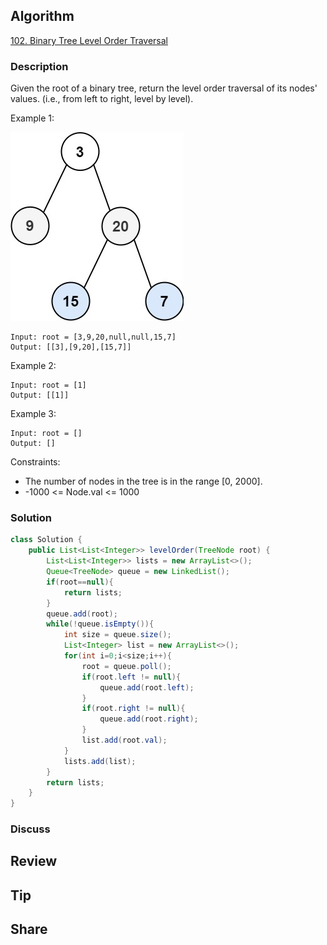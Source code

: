 ## Algorithm

[102. Binary Tree Level Order Traversal](https://leetcode.com/problems/binary-tree-level-order-traversal/)

### Description

Given the root of a binary tree, return the level order traversal of its nodes' values. (i.e., from left to right, level by level).

Example 1:

![](assets/20240829-1c18bf3b.png)

```
Input: root = [3,9,20,null,null,15,7]
Output: [[3],[9,20],[15,7]]
```

Example 2:

```
Input: root = [1]
Output: [[1]]
```

Example 3:

```
Input: root = []
Output: []
```

Constraints:

- The number of nodes in the tree is in the range [0, 2000].
- -1000 <= Node.val <= 1000

### Solution

```java
class Solution {
    public List<List<Integer>> levelOrder(TreeNode root) {
        List<List<Integer>> lists = new ArrayList<>();
        Queue<TreeNode> queue = new LinkedList();
        if(root==null){
            return lists;
        }
        queue.add(root);
        while(!queue.isEmpty()){
            int size = queue.size();
            List<Integer> list = new ArrayList<>();
            for(int i=0;i<size;i++){
                root = queue.poll();
                if(root.left != null){
                    queue.add(root.left);
                }
                if(root.right != null){
                    queue.add(root.right);
                }
                list.add(root.val);
            }
            lists.add(list);
        }
        return lists;
    }
}
```

### Discuss

## Review


## Tip


## Share
